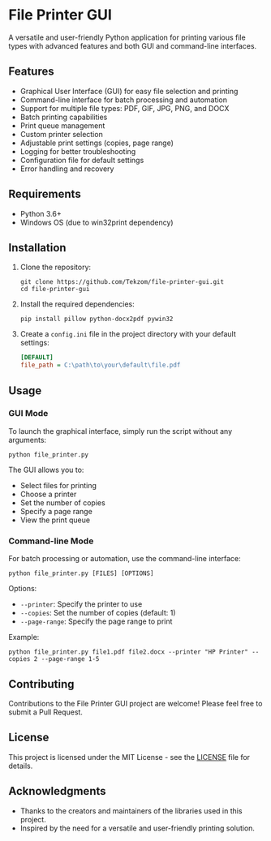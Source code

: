 # File Printer GUI

A versatile and user-friendly Python application for printing various file types with advanced features and both GUI and command-line interfaces.

## Features

- Graphical User Interface (GUI) for easy file selection and printing
- Command-line interface for batch processing and automation
- Support for multiple file types: PDF, GIF, JPG, PNG, and DOCX
- Batch printing capabilities
- Print queue management
- Custom printer selection
- Adjustable print settings (copies, page range)
- Logging for better troubleshooting
- Configuration file for default settings
- Error handling and recovery

## Requirements

- Python 3.6+
- Windows OS (due to win32print dependency)

## Installation

1. Clone the repository:
   ```
   git clone https://github.com/Tekzom/file-printer-gui.git
   cd file-printer-gui
   ```

2. Install the required dependencies:
   ```
   pip install pillow python-docx2pdf pywin32
   ```

3. Create a `config.ini` file in the project directory with your default settings:
   ```ini
   [DEFAULT]
   file_path = C:\path\to\your\default\file.pdf
   ```

## Usage

### GUI Mode

To launch the graphical interface, simply run the script without any arguments:

```
python file_printer.py
```

The GUI allows you to:
- Select files for printing
- Choose a printer
- Set the number of copies
- Specify a page range
- View the print queue

### Command-line Mode

For batch processing or automation, use the command-line interface:

```
python file_printer.py [FILES] [OPTIONS]
```

Options:
- `--printer`: Specify the printer to use
- `--copies`: Set the number of copies (default: 1)
- `--page-range`: Specify the page range to print

Example:
```
python file_printer.py file1.pdf file2.docx --printer "HP Printer" --copies 2 --page-range 1-5
```

## Contributing

Contributions to the File Printer GUI project are welcome! Please feel free to submit a Pull Request.

## License

This project is licensed under the MIT License - see the [LICENSE](LICENSE) file for details.

## Acknowledgments

- Thanks to the creators and maintainers of the libraries used in this project.
- Inspired by the need for a versatile and user-friendly printing solution.
